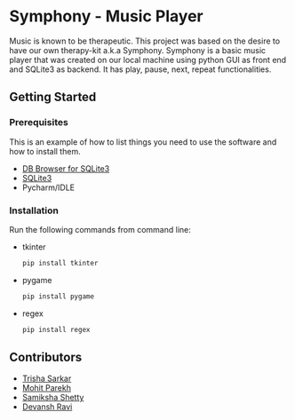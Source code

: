 # Symphony - Music Player

Music is known to be therapeutic. This project was based on the desire to have our own therapy-kit a.k.a Symphony. Symphony is a basic music player that was created on our local machine using python GUI as front end and SQLite3 as backend. It has play, pause, next, repeat functionalities.

<!-- GETTING STARTED -->
## Getting Started

### Prerequisites

This is an example of how to list things you need to use the software and how to install them.
* [DB Browser for SQLite3](https://sqlitebrowser.org/dl/)
* [SQLite3](https://www.sqlite.org/download.html)
* Pycharm/IDLE

### Installation

Run the following commands from command line:
* tkinter
   ```sh
   pip install tkinter
   ```
* pygame
   ```sh
   pip install pygame
   ```
* regex
   ```sh
   pip install regex
   ```
## Contributors

* [Trisha Sarkar](https://github.com/trishasarkar)
* [Mohit Parekh](https://github.com/mohitparekh7)
* [Samiksha Shetty](https://github.com/samiksha-18)
* [Devansh Ravi](https://github.com/Devansh3574)
